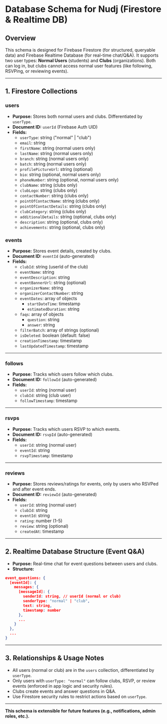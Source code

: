 # Database Schema for Nudj (Firestore & Realtime DB)

## Overview
This schema is designed for Firebase Firestore (for structured, queryable data) and Firebase Realtime Database (for real-time chat/Q&A). It supports two user types: **Normal Users** (students) and **Clubs** (organizations). Both can log in, but clubs cannot access normal user features (like following, RSVPing, or reviewing events).

---

## 1. Firestore Collections

### users
- **Purpose:** Stores both normal users and clubs. Differentiated by `userType`.
- **Document ID:** `userId` (Firebase Auth UID)
- **Fields:**
  - `userType`: string ("normal" | "club")
  - `email`: string
  - `firstName`: string (normal users only)
  - `lastName`: string (normal users only)
  - `branch`: string (normal users only)
  - `batch`: string (normal users only)
  - `profilePictureUrl`: string (optional)
  - `bio`: string (optional, normal users only)
  - `phoneNumber`: string (optional, normal users only)
  - `clubName`: string (clubs only)
  - `clubLogo`: string (clubs only)
  - `contactNumber`: string (clubs only)
  - `pointOfContactName`: string (clubs only)
  - `pointOfContactDetails`: string (clubs only)
  - `clubCategory`: string (clubs only)
  - `additionalDetails`: string (optional, clubs only)
  - `description`: string (optional, clubs only)
  - `achievements`: string (optional, clubs only)


### events
- **Purpose:** Stores event details, created by clubs.
- **Document ID:** `eventId` (auto-generated)
- **Fields:**
  - `clubId`: string (userId of the club)
  - `eventName`: string
  - `eventDescription`: string
  - `eventBannerUrl`: string (optional)
  - `organizerName`: string
  - `organizerContactNumber`: string
  - `eventDates`: array of objects
    - `startDateTime`: timestamp
    - `estimatedDuration`: string
  - `faqs`: array of objects
    - `question`: string
    - `answer`: string
  - `filterBatch`: array of strings (optional)
  - `isDeleted`: boolean (default: false)
  - `creationTimestamp`: timestamp
  - `lastUpdatedTimestamp`: timestamp

---

### follows
- **Purpose:** Tracks which users follow which clubs.
- **Document ID:** `followId` (auto-generated)
- **Fields:**
  - `userId`: string (normal user)
  - `clubId`: string (club user)
  - `followTimestamp`: timestamp

---

### rsvps
- **Purpose:** Tracks which users RSVP to which events.
- **Document ID:** `rsvpId` (auto-generated)
- **Fields:**
  - `userId`: string (normal user)
  - `eventId`: string
  - `rsvpTimestamp`: timestamp

---

### reviews
- **Purpose:** Stores reviews/ratings for events, only by users who RSVPed and after event ends.
- **Document ID:** `reviewId` (auto-generated)
- **Fields:**
  - `userId`: string (normal user)
  - `clubId`: string
  - `eventId`: string
  - `rating`: number (1-5)
  - `review`: string (optional)
  - `createdAt`: timestamp

---

## 2. Realtime Database Structure (Event Q&A)

- **Purpose:** Real-time chat for event questions between users and clubs.
- **Structure:**
```json
event_questions: {
  [eventId]: {
    messages: {
      [messageId]: {
        senderId: string, // userId (normal or club)
        senderType: "normal" | "club",
        text: string,
        timestamp: number
      },
      ...
    }
  },
  ...
}
```

---

## 3. Relationships & Usage Notes
- All users (normal or club) are in the `users` collection, differentiated by `userType`.
- Only users with `userType: "normal"` can follow clubs, RSVP, or review events (enforced in app logic and security rules).
- Clubs create events and answer questions in Q&A.
- Use Firestore security rules to restrict actions based on `userType`.

---

**This schema is extensible for future features (e.g., notifications, admin roles, etc.).**